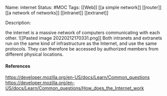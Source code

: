 Name: internet
Status: #MOC
Tags: [[Web]] [[a simple network]] [[router]] [[a network of networks]] [[intranet]] [[extranet]]

Description:

the internet is a massive network of computers communicating with each other.
![[Pasted image 20220212170331.png]]
Both intranets and extranets run on the same kind of infrastructure as the Internet, and use the same protocols. They can therefore be accessed by authorized members from different physical locations.

#### References
https://developer.mozilla.org/en-US/docs/Learn/Common_questions
https://developer.mozilla.org/en-US/docs/Learn/Common_questions/How_does_the_Internet_work
